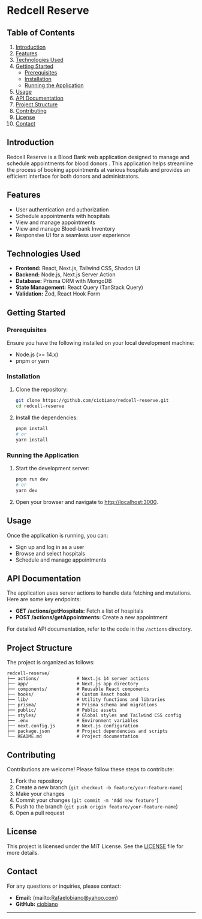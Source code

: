 

# Redcell Reserve

## Table of Contents

1. [Introduction](#introduction)
2. [Features](#features)
3. [Technologies Used](#technologies-used)
4. [Getting Started](#getting-started)
    - [Prerequisites](#prerequisites)
    - [Installation](#installation)
    - [Running the Application](#running-the-application)
5. [Usage](#usage)
6. [API Documentation](#api-documentation)
7. [Project Structure](#project-structure)
8. [Contributing](#contributing)
9. [License](#license)
10. [Contact](#contact)

## Introduction

Redcell Reserve is a Blood Bank web application  designed to manage and schedule appointments for blood donors . This application helps streamline the process of booking appointments at various hospitals and provides an efficient interface for both donors and administrators.

## Features

- User authentication and authorization
- Schedule appointments with hospitals
- View and manage appointments
- View and manage Blood-bank Inventory
- Responsive UI for a seamless user experience

## Technologies Used

- **Frontend:** React, Next.js, Tailwind CSS, Shadcn UI
- **Backend:** Node.js, Next.js Server Action
- **Database:** Prisma ORM with MongoDB
- **State Management:** React Query (TanStack Query)
- **Validation:** Zod, React Hook Form

## Getting Started

### Prerequisites

Ensure you have the following installed on your local development machine:

- Node.js (>= 14.x)
- pnpm or yarn

### Installation

1. Clone the repository:

    ```bash
    git clone https://github.com/ciobiano/redcell-reserve.git
    cd redcell-reserve
    ```

2. Install the dependencies:

    ```bash
    pnpm install
    # or
    yarn install
    ```

### Running the Application

1. Start the development server:

    ```bash
    pnpm run dev
    # or
    yarn dev
    ```

2. Open your browser and navigate to [http://localhost:3000](http://localhost:3000).

## Usage

Once the application is running, you can:

- Sign up and log in as a user
- Browse and select hospitals
- Schedule and manage appointments

## API Documentation

The application uses server actions to handle data fetching and mutations. Here are some key endpoints:

- **GET /actions/getHospitals:** Fetch a list of hospitals
- **POST /actions/getAppointments:** Create a new appointment

For detailed API documentation, refer to the code in the `/actions` directory.

## Project Structure

The project is organized as follows:

```
redcell-reserve/
├── actions/              # Next.js 14 server actions
├── app/                  # Next.js app directory
├── components/           # Reusable React components
├── hooks/                # Custom React hooks
├── lib/                  # Utility functions and libraries               
├── prisma/               # Prisma schema and migrations
├── public/               # Public assets
├── styles/               # Global styles and Tailwind CSS config
├── .env                  # Environment variables
├── next.config.js        # Next.js configuration
├── package.json          # Project dependencies and scripts
└── README.md             # Project documentation
```

## Contributing

Contributions are welcome! Please follow these steps to contribute:

1. Fork the repository
2. Create a new branch (`git checkout -b feature/your-feature-name`)
3. Make your changes
4. Commit your changes (`git commit -m 'Add new feature'`)
5. Push to the branch (`git push origin feature/your-feature-name`)
6. Open a pull request

## License

This project is licensed under the MIT License. See the [LICENSE](LICENSE) file for more details.

## Contact

For any questions or inquiries, please contact:

- **Email:** (mailto:Rafaelobiano@yahoo.com)
- **GitHub:** [ciobiano](https://github.com/ciobiano)

---
